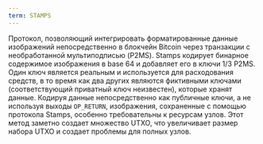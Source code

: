 ```yaml
---
term: STAMPS
---
```


Протокол, позволяющий интегрировать форматированные данные изображений непосредственно в блокчейн Bitcoin через транзакции с необработанной мультиподписью (P2MS). Stamps кодирует бинарное содержимое изображения в base 64 и добавляет его в ключи 1/3 P2MS. Один ключ является реальным и используется для расходования средств, в то время как два других являются фиктивными ключами (соответствующий приватный ключ неизвестен), которые хранят данные. Кодируя данные непосредственно как публичные ключи, а не используя выходы `OP_RETURN`, изображения, сохраненные с помощью протокола Stamps, особенно требовательны к ресурсам узлов. Этот метод заметно создает множество UTXO, что увеличивает размер набора UTXO и создает проблемы для полных узлов.